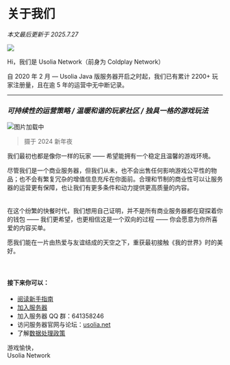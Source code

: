 # 关于我们

*本文最后更新于 2025.7.27*

![](https://assets-docs.usolia.net/docs.usolia.net/images/general/usolia-banner.png)

Hi，我们是 Usolia Network（前身为 Coldplay Network）

自 2020 年 2 月 — Usolia Java 版服务器开启之时起，我们已有累计 2200+ 玩家注册量，且在逾 5 年的运营中无中断记录。

----------


### *可持续性的运营策略 / 温暖和谐的玩家社区 / 独具一格的游戏玩法*

![图片加载中](https://assets-docs.usolia.net/docs.usolia.net/images/general/2024-new-year-eve.png)

> 摄于 2024 新年夜

我们最初也都是像你一样的玩家 —— 希望能拥有一个稳定且温馨的游戏环境。

尽管我们是一个商业服务器，但我们从未，也不会出售任何影响游戏公平性的物品；也不会有繁复冗杂的增值信息充斥在你面前。合理和节制的商业性可以让服务器的运营更有保障，也让我们有更多条件和动力提供更高质量的内容。
<br>
<br>
<br>
在这个纷繁的快餐时代，我们想用自己证明，并不是所有商业服务器都在窥探着你的钱包 —— 我们更希望，也更相信这是一个双向的过程 —— 你会愿意为你所喜爱的内容买单。

愿我们能在一片由热爱与友谊结成的天空之下，重获最初接触《我的世界》时的美好。
<br>
<br>
<br>

#### 接下来你可以：

 - [阅读新手指南](https://docs.usolia.net/#/docs/server/guides-new)
 - [加入服务器](https://docs.usolia.net/#/)
 - 加入服务器 QQ 群：641358246
 - 访问服务器官网与论坛：[usolia.net](https://usolia.net)
 - 了解[数据处理政策](https://docs.usolia.net/#/docs/server/privacy)


游戏愉快，
<br>
Usolia Network
